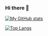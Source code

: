 ### Hi there 👋

[![My GitHub stats](https://github-readme-stats.vercel.app/api?username=EDMONDGIHOZO&hide=contribs,prs&show_icons=true&theme=radical&hide_title=true)](https://github.com/EDMONDGIHOZO/github-readme-stats)

[![Top Langs](https://github-readme-stats.vercel.app/api/top-langs/?username=EDMONDGIHOZO&layout=compact)](https://github.com/EDMONDGIHOZO/github-readme-stats)

